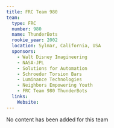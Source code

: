 ```yaml
---
title: FRC Team 980
team:
  type: FRC
  number: 980
  name: ThunderBots
  rookie_year: 2002
  location: Sylmar, California, USA
  sponsors:
    - Walt Disney Imagineering
    - NASA-JPL
    - Solutions for Automation
    - Schroeder Torsion Bars
    - Luminance Technologies
    - Neighbors Empowering Youth
    - FRC Team 980 ThunderBots
  links:
    Website: 
---
```

No content has been added for this team